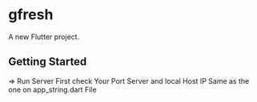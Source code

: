 # gfresh

A new Flutter project.

## Getting Started 

=> Run Server First 
    check Your Port Server and local Host IP Same as the one on app_string.dart File 
